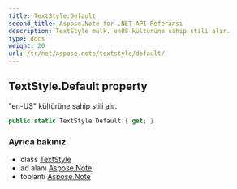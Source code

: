 ```yaml
---
title: TextStyle.Default
second_title: Aspose.Note for .NET API Referansı
description: TextStyle mülk. enUS kültürüne sahip stili alır.
type: docs
weight: 20
url: /tr/net/aspose.note/textstyle/default/
---
```

## TextStyle.Default property

"en-US" kültürüne sahip stili alır.

```csharp
public static TextStyle Default { get; }
```

### Ayrıca bakınız

* class [TextStyle](../)
* ad alanı [Aspose.Note](../../textstyle/)
* toplantı [Aspose.Note](../../../)


